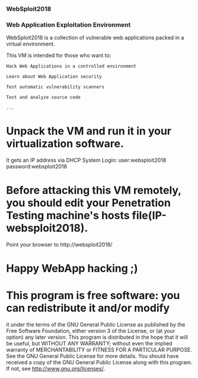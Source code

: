 ### WebSploit2018 ###
### Web Application Exploitation Environment ###

WebSploit2018 is a collection of vulnerable web applications packed in a virtual environment.

This VM is intended for those who want to:

    Hack Web Applications in a controlled environment

    Learn about Web Application security

    Test automatic vulnerability scanners

    Test and analyze source code

    ...
	
# Unpack the VM and run it in your virtualization software. 
   It gets an IP address via DHCP 
   System Login: user:websploit2018
                 password:websploit2018

   
# Before attacking this VM remotely, you should edit your Penetration Testing machine's hosts file(IP-websploit2018).
   Point your browser to http://websploit2018/
   
    
# Happy WebApp hacking ;)


# This program is free software: you can redistribute it and/or modify
  it under the terms of the GNU General Public License as published by
  the Free Software Foundation, either version 3 of the License, or
  (at your option) any later version.
  This program is distributed in the hope that it will be useful,
  but WITHOUT ANY WARRANTY; without even the implied warranty of
  MERCHANTABILITY or FITNESS FOR A PARTICULAR PURPOSE.  See the
  GNU General Public License for more details.
  You should have received a copy of the GNU General Public License
  along with this program.  If not, see <http://www.gnu.org/licenses/>.